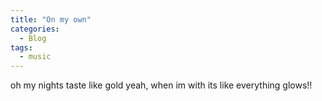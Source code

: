 ```yaml
---
title: "On my own"
categories:
  - Blog
tags:
  - music
---
```


oh my nights taste like gold 
yeah, when im with its like everything glows!!